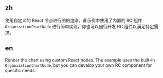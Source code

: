 ## zh

使用自定义的 React 节点进行图的渲染。此示例中使用了内置的 RC 组件 `OrganizationChartNode` 进行简单实现，你也可以自行开发 RC 组件以满足特定需求。

## en

Render the chart using custom React nodes. The example uses the built-in `OrganizationChartNode`, but you can develop your own RC component for specific needs.
